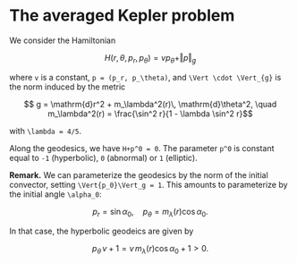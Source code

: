 # The averaged Kepler problem

We consider the Hamiltonian

```math
    H(r, \theta, p_r, p_\theta) = v p_\theta + \Vert p \Vert_{g}
```

where ``v`` is a constant, ``p = (p_r, p_\theta)``, and ``\Vert \cdot \Vert_{g}`` is the norm induced by the metric

```math
    g = \mathrm{d}r^2 + m_\lambda^2(r)\, \mathrm{d}\theta^2, \quad 
    m_\lambda^2(r) = \frac{\sin^2 r}{1 - \lambda \sin^2 r}
```

with ``\lambda = 4/5``.

Along the geodesics, we have ``H+p^0 = 0``. The parameter ``p^0`` is constant equal to ``-1`` (hyperbolic), ``0`` (abnormal) or ``1`` (elliptic).

**Remark.** We can parameterize the geodesics by the norm of the initial convector, setting ``\Vert{p_0}\Vert_g = 1``. 
This amounts to parameterize by the initial angle ``\alpha_0``:
```math
    p_r = \sin \alpha_0, \quad p_\theta = m_\lambda(r) \cos \alpha_0.
```
In that case, the hyperbolic geodeics are given by
```math
    p_\theta\, v + 1 = v\, m_\lambda(r) \cos \alpha_0 + 1 > 0.  
```